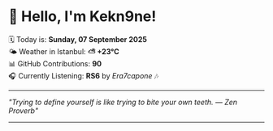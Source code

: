 # 👋 Hello, I'm Kekn9ne!

🗓️ Today is: **Sunday, 07 September 2025**  
🌤️ Weather in Istanbul: **⛅️  +23°C**  
📊 GitHub Contributions: **90**  
🎧 Currently Listening: **RS6** by *Era7capone* 🎶

---

_"Trying to define yourself is like trying to bite your own teeth. — *Zen Proverb*"_

---
